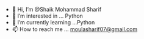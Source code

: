 - 👋 Hi, I’m @Shaik Mohammad Sharif
- 👀 I’m interested in ... Python
- 🌱 I’m currently learning ...Python
- 📫 How to reach me ... moulasharif07@gmail.com

<!---
ShaikMohammadSharif/ShaikMohammadSharif is a ✨ special ✨ repository because its `README.md` (this file) appears on your GitHub profile.
You can click the Preview link to take a look at your changes.
--->
